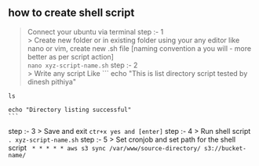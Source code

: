 ## how to create shell script

> Connect your ubuntu via terminal
step :- 1	
	>	Create new folder or in existing folder using your any editor like nano or vim, create new .sh file [naming convention a you will - more better as per script action]	
	```
	nano xyz-script-name.sh
	```
step :- 2	
	>	Write any script Like
	```
	echo "This is list directory script tested by dinesh pithiya"

	ls

	echo "Directory listing successful"
	```

step :- 3
	> Save and exit
	```
	ctr+x
	yes and [enter]
	```
step :- 4
	> Run shell script
	```
	. xyz-script-name.sh
	```
step :- 5
	> Set cronjob and set path for the shell script
	```	
	* * * * * aws s3 sync /var/www/source-directory/ s3://bucket-name/
	```